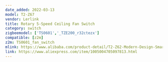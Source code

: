 ```yaml
---
date_added: 2022-03-13
model: T2-Z67
vendor: Lerlink
title: Rotary 5-Speed Ceiling Fan Switch
category: switch
zigbeemodel: ['TS0601','_TZE200_r32ctezx']
compatible: [z2m]
z2m: TS0601_fan_switch
mlink: https://www.alibaba.com/product-detail/T2-Z62-Modern-Design-Smart-Home_1600594534508.html
link: https://www.aliexpress.com/item/1005004705097813.html
---
```


